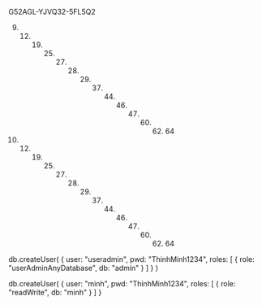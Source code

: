 G52AGL-YJVQ32-5FL5Q2


9. 12. 19. 25. 27. 28. 29. 37. 44.  46. 47. 60. 62. 64
9. 12. 19. 25. 27. 28. 29. 37. 44.  46. 47. 60. 62. 64


db.createUser(
  {
    user: "useradmin",
    pwd: "ThinhMinh1234",
    roles: [ { role: "userAdminAnyDatabase", db: "admin" } ]
  }
)

db.createUser(
  {
    user: "minh",
    pwd: "ThinhMinh1234",
    roles: [ { role: "readWrite", db: "minh" } ]
  }